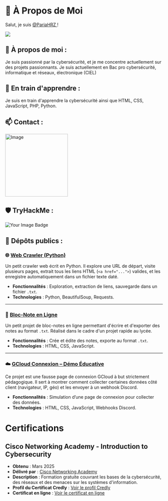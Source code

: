 # 👤 À Propos de Moi

Salut, je suis <a href="https://discordapp.com/users/633695329841184788" target="_blank">
    @PariaHRZ
</a>!

<picture>
  <source
    srcset="https://github-readme-stats.vercel.app/api?username=PariaHRZ&show_icons=true&theme=dark"
    media="(prefers-color-scheme: dark)"
  />
  <source
    srcset="https://github-readme-stats.vercel.app/api?username=PariaHRZ&show_icons=true"
    media="(prefers-color-scheme: dark), (prefers-color-scheme: no-preference)"
  />
  <img src="https://github-readme-stats.vercel.app/api?username=PariaHRZ&show_icons=true" />
</picture>

## 🌟 À propos de moi :

Je suis passionné par la cybersécurité, et je me concentre actuellement sur des projets passionnants.
Je suis actuellement en Bac pro cybersécurité, informatique et réseaux, électronique (CIEL)

## 📘 En train d'apprendre :

Je suis en train d'apprendre la cybersécurité ainsi que HTML, CSS, JavaScript, PHP, Python.

## 📫 Contact :

<a href="https://discordapp.com/users/633695329841184788" target="_blank">
    <img src="https://github.com/PariaHRZ/PariaHRZ/assets/167918126/c082e65d-713e-4d31-be0a-f32e64b4a50c" alt="Image" width="200"/>
</a>


## 🛡️ TryHackMe :

<img src="https://tryhackme-badges.s3.amazonaws.com/PariaHRZ.png" alt="Your Image Badge" />

## 🚀 Dépôts publics :

### 🌐 [Web Crawler (Python)](https://github.com/PariaHRZ/web-crawler)

Un petit crawler web écrit en Python. Il explore une URL de départ, visite plusieurs pages, extrait tous les liens HTML (`<a href="...">`) valides, et les enregistre automatiquement dans un fichier texte daté.

- **Fonctionnalités** : Exploration, extraction de liens, sauvegarde dans un fichier `.txt`.
- **Technologies** : Python, BeautifulSoup, Requests.

---

### 📝 [Bloc-Note en Ligne](https://github.com/PariaHRZ/bloc-notes)

Un petit projet de bloc-notes en ligne permettant d'écrire et d'exporter des notes au format `.txt`. Réalisé dans le cadre d'un projet rapide au lycée.

- **Fonctionnalités** : Crée et édite des notes, exporte au format `.txt`.
- **Technologies** : HTML, CSS, JavaScript.

---

### ☁️ [GCloud Connexion – Démo Éducative](https://github.com/PariaHRZ/gcloud-login)

Ce projet est une fausse page de connexion GCloud à but strictement pédagogique. Il sert à montrer comment collecter certaines données côté client (navigateur, IP, géo) et les envoyer à un webhook Discord.

- **Fonctionnalités** : Simulation d’une page de connexion pour collecter des données.
- **Technologies** : HTML, CSS, JavaScript, Webhooks Discord.

# Certifications

## Cisco Networking Academy - Introduction to Cybersecurity
- **Obtenu** : Mars 2025
- **Délivré par** : [Cisco Networking Academy](https://www.netacad.com)
- **Description** : Formation gratuite couvrant les bases de la cybersécurité, des réseaux et des menaces sur les systèmes d'information.
- **Profil du Certificat Credly** : [Voir le profil Credly](https://www.credly.com/badges/a13c4fd0-fc4c-4af7-8011-dd38bcd18077/public_url)
- **Certificat en ligne** : [Voir le certificat en ligne](https://raw.githubusercontent.com/PariaHRZ/PariaHRZ/refs/heads/main/ciscoyIntroductionToCybersecurity.png)
